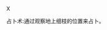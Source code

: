 <title>Dictionary of Magic</title> <link href="e9780806536989_css.css" rel="stylesheet" type="text/css"> 

X

占卜术:通过观察地上细枝的位置来占卜。